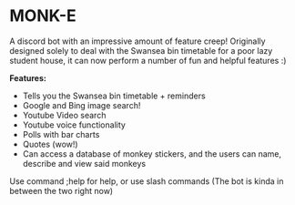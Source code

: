 # MONK-E
A discord bot with an impressive amount of feature creep! Originally designed solely to deal with the Swansea bin timetable for a poor lazy student house, it can now perform a number of fun and helpful features :)

**Features:**
- Tells you the Swansea bin timetable + reminders
- Google and Bing image search!
- Youtube Video search
- Youtube voice functionality
- Polls with bar charts
- Quotes (wow!)
- Can access a database of monkey stickers, and the users can name, describe and view said monkeys

Use command ;help for help, or use slash commands (The bot is kinda in between the two right now)

